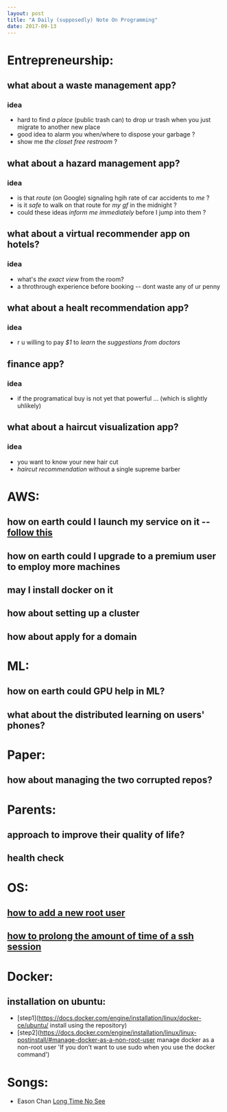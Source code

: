 ```yaml
---
layout: post
title: "A Daily (supposedly) Note On Programming"
date: 2017-09-13
---
```


# Entrepreneurship:
## what about a __waste management__ app?
### idea
- hard to find *a place* (public trash can) to drop ur trash when you just migrate to another new place
- good idea to alarm you when/where to dispose your garbage ?
- show me *the closet free restroom* ?

## what about a __hazard management__ app?
### idea
- is that *route* (on Google) signaling hgih rate of car accidents to *me* ?
- is it *safe* to walk on that route for *my gf* in the midnight ?
- could these ideas *inform me immediately* before I jump into them ?

## what about a __virtual recommender__  app on hotels?
### idea
- what's *the exact view* from the room?
- a throthrough experience before booking -- dont waste any of ur penny

## what about a __healt recommendation__ app?
### idea
- r u willing to pay *$1* to *learn* the *suggestions from doctors* 

## finance app?
### idea
- if the programatical buy is not yet that powerful ... (which is slightly uhlikely) 

## what about a haircut visualization app?
### idea
- you want to know your new hair cut 
- *haircut recommendation* without a single supreme barber 

# AWS:
## how on earth could I launch my service on it -- [follow this](https://us-west-2.console.aws.amazon.com/ec2/v2/home?region=us-west-2)
## how on earth could I upgrade to a premium user to employ more machines
## may I install docker on it
## how about setting up a cluster
## how about apply for a domain

# ML:
## how on earth could GPU help in ML?
## what about the distributed learning on users' phones?

# Paper:
## how about managing the two corrupted repos?

# Parents:
## approach to improve their quality of life?
## health check  

# OS:
## [how to add a new root user](https://www.digitalocean.com/community/tutorials/how-to-create-a-sudo-user-on-ubuntu-quickstart)
## [how to prolong the amount of time of a ssh session](https://community.bitnami.com/t/how-do-i-increase-the-timeout-of-ssh-session/9676/7)

# Docker:
## installation on ubuntu:
- [step1](https://docs.docker.com/engine/installation/linux/docker-ce/ubuntu/ install using the repository)
- [step2](https://docs.docker.com/engine/installation/linux/linux-postinstall/#manage-docker-as-a-non-root-user manage docker as a non-root user 'If you don’t want to use sudo when you use the docker command')

# Songs:
- Eason Chan [Long Time No See](https://www.youtube.com/watch?v=G_qQgFTDEsk)
